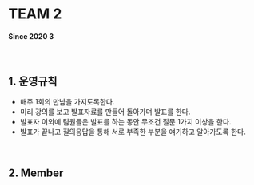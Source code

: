 # TEAM 2

#### Since 2020 3

<br>

## 1. 운영규칙
 - 매주 1회의 만남을 가지도록한다.  
 - 미리 강의를 보고 발표자료를 만들어 돌아가며 발표를 한다.  
 - 발표자 이외에 팀원들은 발표를 하는 동안 무조건 질문 1가지 이상을 한다.  
 - 발표가 끝나고 질의응답을 통해 서로 부족한 부분을 얘기하고 알아가도록 한다.   

 
 <br>
 

## 2. Member 

